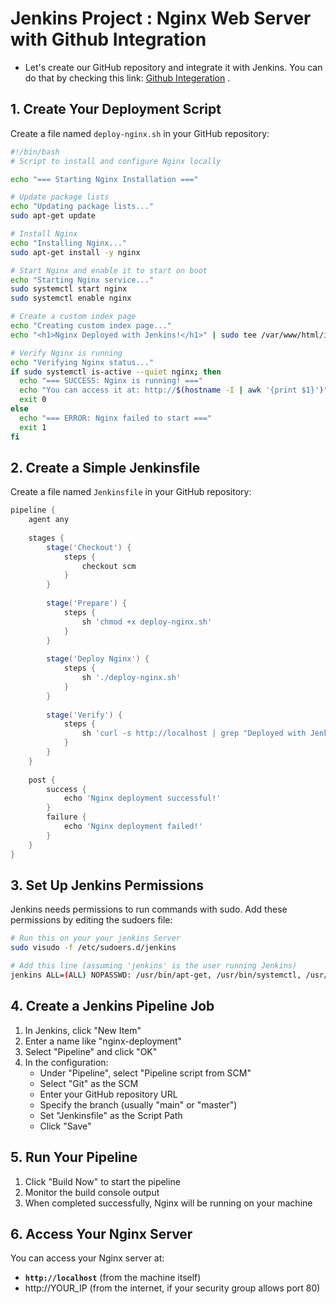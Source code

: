 # Jenkins Project : Nginx Web Server with Github Integration

- Let's create our GitHub repository and integrate it with Jenkins. You can do that by checking this link: [Github Integeration](/files/6-Github-Integration.md) .

## 1. Create Your Deployment Script

Create a file named `deploy-nginx.sh` in your GitHub repository:

```bash
#!/bin/bash
# Script to install and configure Nginx locally

echo "=== Starting Nginx Installation ==="

# Update package lists
echo "Updating package lists..."
sudo apt-get update

# Install Nginx
echo "Installing Nginx..."
sudo apt-get install -y nginx

# Start Nginx and enable it to start on boot
echo "Starting Nginx service..."
sudo systemctl start nginx
sudo systemctl enable nginx

# Create a custom index page
echo "Creating custom index page..."
echo "<h1>Nginx Deployed with Jenkins!</h1>" | sudo tee /var/www/html/index.html

# Verify Nginx is running
echo "Verifying Nginx status..."
if sudo systemctl is-active --quiet nginx; then
  echo "=== SUCCESS: Nginx is running! ==="
  echo "You can access it at: http://$(hostname -I | awk '{print $1}')"
  exit 0
else
  echo "=== ERROR: Nginx failed to start ==="
  exit 1
fi
```

## 2. Create a Simple Jenkinsfile

Create a file named `Jenkinsfile` in your GitHub repository:

```groovy
pipeline {
    agent any
    
    stages {
        stage('Checkout') {
            steps {
                checkout scm
            }
        }
        
        stage('Prepare') {
            steps {
                sh 'chmod +x deploy-nginx.sh'
            }
        }
        
        stage('Deploy Nginx') {
            steps {
                sh './deploy-nginx.sh'
            }
        }
        
        stage('Verify') {
            steps {
                sh 'curl -s http://localhost | grep "Deployed with Jenkins"'
            }
        }
    }
    
    post {
        success {
            echo 'Nginx deployment successful!'
        }
        failure {
            echo 'Nginx deployment failed!'
        }
    }
}
```

## 3. Set Up Jenkins Permissions

Jenkins needs permissions to run commands with sudo. Add these permissions by editing the sudoers file:

```bash
# Run this on your your jenkins Server
sudo visudo -f /etc/sudoers.d/jenkins

# Add this line (assuming 'jenkins' is the user running Jenkins)
jenkins ALL=(ALL) NOPASSWD: /usr/bin/apt-get, /usr/bin/systemctl, /usr/bin/tee, /bin/systemctl
```

## 4. Create a Jenkins Pipeline Job

1. In Jenkins, click "New Item"
2. Enter a name like "nginx-deployment"
3. Select "Pipeline" and click "OK"
4. In the configuration:
    - Under "Pipeline", select "Pipeline script from SCM"
    - Select "Git" as the SCM
    - Enter your GitHub repository URL
    - Specify the branch (usually "main" or "master")
    - Set "Jenkinsfile" as the Script Path
    - Click "Save"

## 5. Run Your Pipeline

1. Click "Build Now" to start the pipeline
2. Monitor the build console output
3. When completed successfully, Nginx will be running on your machine

## 6. Access Your Nginx Server

You can access your Nginx server at:

- **`http://localhost`** (from the machine itself)
- http://YOUR_IP (from the internet, if your security group allows port 80)
